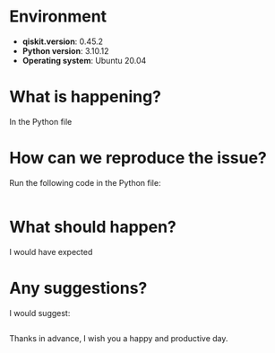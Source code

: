# Environment

- **qiskit.__version__**: 0.45.2
- **Python version**: 3.10.12
- **Operating system**: Ubuntu 20.04

# What is happening?
In the Python file []()

# How can we reproduce the issue?
Run the following code in the Python file:

```python
```

# What should happen?
I would have expected

# Any suggestions?
I would suggest:

```python
```

Thanks in advance, I wish you a happy and productive day.

